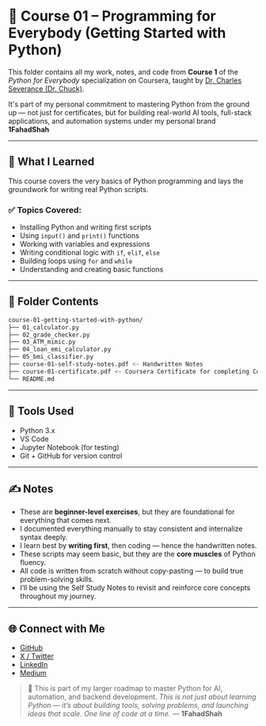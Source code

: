 # 🚀 Course 01 – Programming for Everybody (Getting Started with Python)

This folder contains all my work, notes, and code from **Course 1** of the *Python for Everybody* specialization on Coursera, taught by [Dr. Charles Severance (Dr. Chuck)](https://www.py4e.com/).

It's part of my personal commitment to mastering Python from the ground up — not just for certificates, but for building real-world AI tools, full-stack applications, and automation systems under my personal brand **1FahadShah**

---

## 🧠 What I Learned

This course covers the very basics of Python programming and lays the groundwork for writing real Python scripts.

### ✅ Topics Covered:
- Installing Python and writing first scripts
- Using `input()` and `print()` functions
- Working with variables and expressions
- Writing conditional logic with `if`, `elif`, `else`
- Building loops using `for` and `while`
- Understanding and creating basic functions

---

## 📁 Folder Contents
```bash
course-01-getting-started-with-python/
├── 01_calculator.py
├── 02_grade_checker.py
├── 03_ATM_mimic.py
├── 04_loan_emi_calculator.py
├── 05_bmi_classifier.py
├── course-01-self-study-notes.pdf <- Handwritten Notes
├── course-01-certificate.pdf <- Coursera Certificate for completing Course 1 of Python for Everybody
└── README.md
```
---

## 🧰 Tools Used

- Python 3.x
- VS Code
- Jupyter Notebook (for testing)
- Git + GitHub for version control

---

## ✍️ Notes

- These are **beginner-level exercises**, but they are foundational for everything that comes next.
- I documented everything manually to stay consistent and internalize syntax deeply.
- I learn best by **writing first**, then coding — hence the handwritten notes.
- These scripts may seem basic, but they are the **core muscles** of Python fluency.
- All code is written from scratch without copy-pasting — to build true problem-solving skills.
- I’ll be using the Self Study Notes to revisit and reinforce core concepts throughout my journey.


---

## 🌐 Connect with Me 
- [GitHub](https://github.com/1fahadshah)  
- [X / Twitter](https://twitter.com/1fahadshah)  
- [LinkedIn](https://linkedin.com/in/1fahadshah)  
- [Medium](https://medium.com/@1fahadshah)

> 📌 This is part of my larger roadmap to master Python for AI, automation, and backend development. 
*This is not just about learning Python — it’s about building tools, solving problems, and launching ideas that scale. One line of code at a time.* — **1FahadShah**
